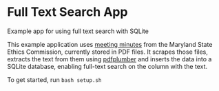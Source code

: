 # Full Text Search App
Example app for using full text search with SQLite

This example application uses [meeting minutes](https://ethics.maryland.gov/meeting-minutes/) from the Maryland State Ethics Commission, currently stored in PDF files. It scrapes those files, extracts the text from them using [pdfplumber](https://github.com/jsvine/pdfplumber) and inserts the data into a SQLite database, enabling full-text search on the column with the text.

To get started, run `bash setup.sh`